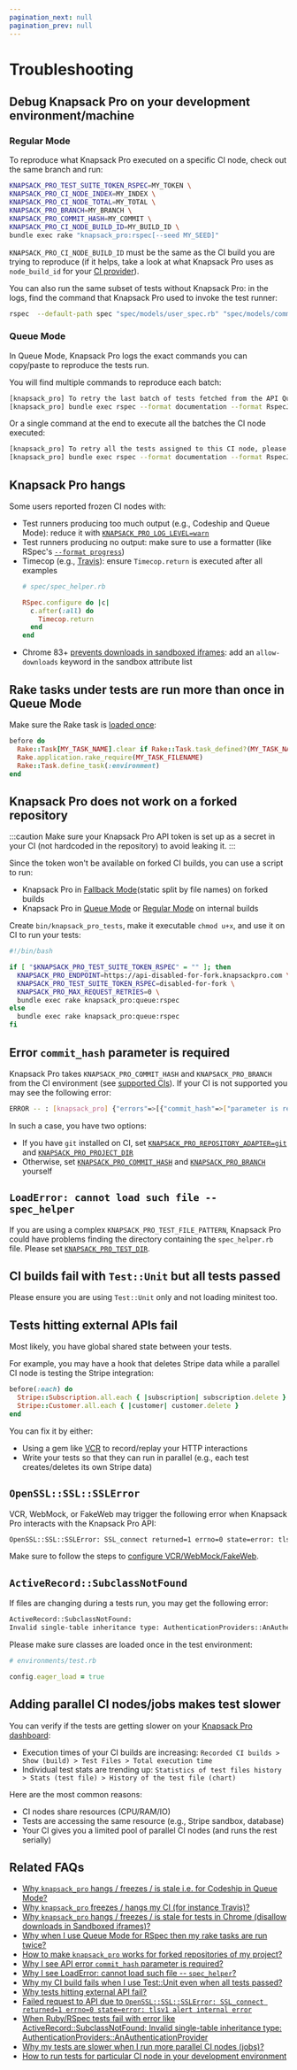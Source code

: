 ```yaml
---
pagination_next: null
pagination_prev: null
---
```


# Troubleshooting

## Debug Knapsack Pro on your development environment/machine

### Regular Mode

To reproduce what Knapsack Pro executed on a specific CI node, check out the same branch and run:

```bash
KNAPSACK_PRO_TEST_SUITE_TOKEN_RSPEC=MY_TOKEN \
KNAPSACK_PRO_CI_NODE_INDEX=MY_INDEX \
KNAPSACK_PRO_CI_NODE_TOTAL=MY_TOTAL \
KNAPSACK_PRO_BRANCH=MY_BRANCH \
KNAPSACK_PRO_COMMIT_HASH=MY_COMMIT \
KNAPSACK_PRO_CI_NODE_BUILD_ID=MY_BUILD_ID \
bundle exec rake "knapsack_pro:rspec[--seed MY_SEED]"
```

`KNAPSACK_PRO_CI_NODE_BUILD_ID` must be the same as the CI build you are trying to reproduce (if it helps, take a look at what Knapsack Pro uses as `node_build_id` for your [CI provider](https://github.com/KnapsackPro/knapsack_pro-ruby/tree/master/lib/knapsack_pro/config/ci)).

You can also run the same subset of tests without Knapsack Pro: in the logs, find the command that Knapsack Pro used to invoke the test runner:

```bash
rspec  --default-path spec "spec/models/user_spec.rb" "spec/models/comment_spec.rb"
```

### Queue Mode

In Queue Mode, Knapsack Pro logs the exact commands you can copy/paste to reproduce the tests run.

You will find multiple commands to reproduce each batch:

```bash
[knapsack_pro] To retry the last batch of tests fetched from the API Queue, please run the following command on your machine:
[knapsack_pro] bundle exec rspec --format documentation --format RspecJunitFormatter --out tmp/rspec.xml --default-path spec --seed 24098 "spec/features/dashboard/billing/subscription_error_path_1_spec.rb[1:1:2:1:1:1]"
```

Or a single command at the end to execute all the batches the CI node executed:

```bash
[knapsack_pro] To retry all the tests assigned to this CI node, please run the following command on your machine:
[knapsack_pro] bundle exec rspec --format documentation --format RspecJunitFormatter --out tmp/rspec.xml --default-path spec --seed 24098 "spec/features/dashboard/billing/subscription_error_path_1_spec.rb[1:1:2:1:1:1]" "spec/features/dashboard/builds/build_distribution_for_build_spec.rb[1:1:1:10:2:1]" "spec/features/dashboard/builds/build_distribution_for_build_spec.rb[1:1:2:1]" "spec/features/dashboard/admin_statistics_spec.rb[1:6:1:1]" "spec/features/dashboard/identity_providers_spec.rb[1:6:1]" "spec/features/dashboard/onboarding_spec.rb[1:2:1:1:1]"
```

## Knapsack Pro hangs

Some users reported frozen CI nodes with:
- Test runners producing too much output (e.g., Codeship and Queue Mode): reduce it with [`KNAPSACK_PRO_LOG_LEVEL=warn`](/ruby/reference/#knapsack_pro_log_level)
- Test runners producing no output: make sure to use a formatter (like RSpec's [`--format progress`](/ruby/rspec#formatters-rspec_junit_formatter-json))
- Timecop (e.g., [Travis](https://docs.travis-ci.com/user/common-build-problems/#ruby-tests-frozen-and-cancelled-after-10-minute-log-silence)): ensure `Timecop.return` is executed after all examples
  ```ruby
  # spec/spec_helper.rb

  RSpec.configure do |c|
    c.after(:all) do
      Timecop.return
    end
  end
  ```
- Chrome 83+ [prevents downloads in sandboxed iframes](https://developer.chrome.com/blog/chrome-83-deps-rems/): add an `allow-downloads` keyword in the sandbox attribute list

## Rake tasks under tests are run more than once in Queue Mode

Make sure the Rake task is [loaded once](https://github.com/KnapsackPro/rails-app-with-knapsack_pro/commit/9f068e900deb3554bd72633e8d61c1cc7f740306):

```ruby
before do
  Rake::Task[MY_TASK_NAME].clear if Rake::Task.task_defined?(MY_TASK_NAME)
  Rake.application.rake_require(MY_TASK_FILENAME)
  Rake::Task.define_task(:environment)
end
```

## Knapsack Pro does not work on a forked repository

:::caution
Make sure your Knapsack Pro API token is set up as a secret in your CI (not hardcoded in the repository) to avoid leaking it.
:::

Since the token won't be available on forked CI builds, you can use a script to run:
- Knapsack Pro in [Fallback Mode](/overview/#fallback-mode)(static split by file names) on forked builds
- Knapsack Pro in [Queue Mode](/overview/#queue-mode-dynamic-split) or [Regular Mode](/overview/#regular-mode-static-split) on internal builds

Create `bin/knapsack_pro_tests`, make it executable `chmod u+x`, and use it on CI to run your tests:

```bash
#!/bin/bash

if [ "$KNAPSACK_PRO_TEST_SUITE_TOKEN_RSPEC" = "" ]; then
  KNAPSACK_PRO_ENDPOINT=https://api-disabled-for-fork.knapsackpro.com \
  KNAPSACK_PRO_TEST_SUITE_TOKEN_RSPEC=disabled-for-fork \
  KNAPSACK_PRO_MAX_REQUEST_RETRIES=0 \
  bundle exec rake knapsack_pro:queue:rspec
else
  bundle exec rake knapsack_pro:queue:rspec
fi
```

## Error `commit_hash` parameter is required

Knapsack Pro takes `KNAPSACK_PRO_COMMIT_HASH` and `KNAPSACK_PRO_BRANCH` from the CI environment (see [supported CIs](/knapsack_pro-ruby/guide/)). If your CI is not supported you may see the following error:

```bash
ERROR -- : [knapsack_pro] {"errors"=>[{"commit_hash"=>["parameter is required"]}]}
```

In such a case, you have two options:
- If you have `git` installed on CI, set [`KNAPSACK_PRO_REPOSITORY_ADAPTER=git`](/ruby/reference/#knapsack_pro_repository_adapter) and [`KNAPSACK_PRO_PROJECT_DIR`](/ruby/reference/#knapsack_pro_project_dir)
- Otherwise, set [`KNAPSACK_PRO_COMMIT_HASH`](/ruby/reference/#knapsack_pro_commit_hash) and [`KNAPSACK_PRO_BRANCH`](/ruby/reference/#knapsack_pro_branch) yourself

## `LoadError: cannot load such file -- spec_helper`

If you are using a complex `KNAPSACK_PRO_TEST_FILE_PATTERN`, Knapsack Pro could have problems finding the directory containing the `spec_helper.rb` file. Please set [`KNAPSACK_PRO_TEST_DIR`](/ruby/reference/#knapsack_pro_test_dir-rspec).

## CI builds fail with `Test::Unit` but all tests passed

Please ensure you are using `Test::Unit` only and not loading minitest too.

## Tests hitting external APIs fail

Most likely, you have global shared state between your tests.

For example, you may have a hook that deletes Stripe data while a parallel CI node is testing the Stripe integration:

```ruby
before(:each) do
  Stripe::Subscription.all.each { |subscription| subscription.delete }
  Stripe::Customer.all.each { |customer| customer.delete }
end
```

You can fix it by either:
- Using a gem like [VCR](https://github.com/vcr/vcr) to record/replay your HTTP interactions
- Write your tests so that they can run in parallel (e.g., each test creates/deletes its own Stripe data)

## `OpenSSL::SSL::SSLError`

VCR, WebMock, or FakeWeb may trigger the following error when Knapsack Pro interacts with the Knapsack Pro API:

```bash
OpenSSL::SSL::SSLError: SSL_connect returned=1 errno=0 state=error: tlsv1 alert internal error
```

Make sure to follow the steps to [configure VCR/WebMock/FakeWeb](/knapsack_pro-ruby/guide/).

## `ActiveRecord::SubclassNotFound`

If files are changing during a tests run, you may get the following error:

```bash
ActiveRecord::SubclassNotFound:
Invalid single-table inheritance type: AuthenticationProviders::AnAuthenticationProvider is not a subclass of AuthenticationProvider
```

Please make sure classes are loaded once in the test environment:

```ruby
# environments/test.rb

config.eager_load = true
```

## Adding parallel CI nodes/jobs makes test slower

You can verify if the tests are getting slower on your [Knapsack Pro dashboard](/overview/#dashboard):
- Execution times of your CI builds are increasing: `Recorded CI builds > Show (build) > Test Files > Total execution time`
- Individual test stats are trending up: `Statistics of test files history > Stats (test file) > History of the test file (chart)`

Here are the most common reasons:
- CI nodes share resources (CPU/RAM/IO)
- Tests are accessing the same resource (e.g., Stripe sandbox, database)
- Your CI gives you a limited pool of parallel CI nodes (and runs the rest serially)

## Related FAQs

- [Why `knapsack_pro` hangs / freezes / is stale i.e. for Codeship in Queue Mode?](https://knapsackpro.com/faq/question/why-knapsack_pro-hangs--freezes--is-stale-ie-for-codeship-in-queue-mode)
- [Why `knapsack_pro` freezes / hangs my CI (for instance Travis)?](https://knapsackpro.com/faq/question/why-knapsack_pro-freezes--hangs-my-ci-for-instance-travis)
- [Why `knapsack_pro` hangs / freezes / is stale for tests in Chrome (disallow downloads in Sandboxed iframes)?](https://knapsackpro.com/faq/question/why-knapsack_pro-hangs-freezes-is-stale-for-tests-in-chrome-disallow-downloads-in-sandboxed-iframes)
- [Why when I use Queue Mode for RSpec then my rake tasks are run twice?](https://knapsackpro.com/faq/question/why-when-i-use-queue-mode-for-rspec-then-my-rake-tasks-are-run-twice)
- [How to make `knapsack_pro` works for forked repositories of my project?](https://knapsackpro.com/faq/question/how-to-make-knapsack_pro-works-for-forked-repositories-of-my-project)
- [Why I see API error `commit_hash` parameter is required?](https://knapsackpro.com/faq/question/why-i-see-api-error-commit_hash-parameter-is-required)
- [Why I see LoadError: cannot load such file -- `spec_helper`?](https://knapsackpro.com/faq/question/why-i-see-loaderror-cannot-load-such-file----spec_helper)
- [Why my CI build fails when I use Test::Unit even when all tests passed?](https://knapsackpro.com/faq/question/why-my-ci-build-fails-when-i-use-testunit-even-when-all-tests-passed)
- [Why tests hitting external API fail?](https://knapsackpro.com/faq/question/why-tests-hitting-external-api-fail)
- [Failed request to API due to `OpenSSL::SSL::SSLError: SSL_connect returned=1 errno=0 state=error: tlsv1 alert internal error`](https://knapsackpro.com/faq/question/failed-request-to-api-due-to-openssl-ssl-sslerror-ssl_connect-returned-1-errno-0-state-error-tlsv1-alert-internal-error)
- [When Ruby/RSpec tests fail with error like ActiveRecord::SubclassNotFound: Invalid single-table inheritance type: AuthenticationProviders::AnAuthenticationProvider](https://knapsackpro.com/faq/question/when-ruby-rspec-tests-fail-with-error-like-activerecord-subclassnotfound-invalid-single-table-inheritance-type-authenticationproviders-anauthenticationprovider)
- [Why my tests are slower when I run more parallel CI nodes (jobs)?](https://knapsackpro.com/faq/question/why-my-tests-are-slower-when-i-run-more-parallel-ci-nodes-jobs)
- [How to run tests for particular CI node in your development environment](https://knapsackpro.com/faq/question/how-to-run-tests-for-particular-ci-node-in-your-development-environment)
